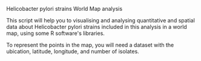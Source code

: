Helicobacter pylori strains World Map analysis 

This script will help you to visualising and analysing quantitative and spatial data about Helicobacter pylori strains included in this analysis in a world map, using some R software's libraries. 

To represent the points in the map, you will need a dataset with the ubication, latitude, longitude, and number of isolates.
